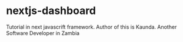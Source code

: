 # nextjs-dashboard
Tutorial in next javascrift framework.
Author of this is Kaunda. Another Software Developer in Zambia
